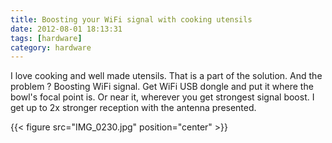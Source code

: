 ```yaml
---
title: Boosting your WiFi signal with cooking utensils
date: 2012-08-01 18:13:31
tags: [hardware]
category: hardware
---
```


I love cooking and well made utensils. That is a part of the
solution. And the problem ? Boosting WiFi signal. Get WiFi USB dongle
and put it where the bowl's focal point is. Or near it, wherever you get
strongest signal boost. I get up to 2x stronger reception with the
antenna presented.

{{< figure src="IMG_0230.jpg" position="center" >}}
